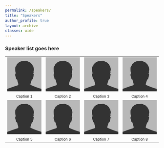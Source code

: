 ```yaml
---
permalink: /speakers/
title: "Speakers"
author_profile: true
layout: archive
classes: wide
---
```


### Speaker list goes here


<table>
  <tr>
    <td align="center">
      <img src="/assets/images/bio-photo.jpg" width="200"/><br/>
      <sub>Caption 1</sub>
    </td>
    <td align="center">
      <img src="/assets/images/bio-photo.jpg" width="200"/><br/>
      <sub>Caption 2</sub>
    </td>
    <td align="center">
      <img src="/assets/images/bio-photo.jpg" width="200"/><br/>
      <sub>Caption 3</sub>
    </td>
    <td align="center">
      <img src="/assets/images/bio-photo.jpg" width="200"/><br/>
      <sub>Caption 4</sub>
    </td>
  </tr>
  <tr>
    <td align="center">
      <img src="/assets/images/bio-photo.jpg" width="200"/><br/>
      <sub>Caption 5</sub>
    </td>
    <td align="center">
      <img src="/assets/images/bio-photo.jpg" width="200"/><br/>
      <sub>Caption 6</sub>
    </td>
    <td align="center">
      <img src="/assets/images/bio-photo.jpg" width="200"/><br/>
      <sub>Caption 7</sub>
    </td>
    <td align="center">
      <img src="/assets/images/bio-photo.jpg" width="200"/><br/>
      <sub>Caption 8</sub>
    </td>
  </tr>
</table>
